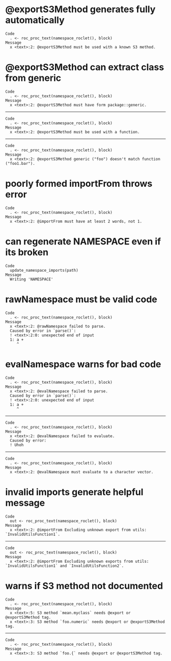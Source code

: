 # @exportS3Method generates fully automatically

    Code
      . <- roc_proc_text(namespace_roclet(), block)
    Message
      x <text>:2: @exportS3Method must be used with a known S3 method.

# @exportS3Method can extract class from generic

    Code
      . <- roc_proc_text(namespace_roclet(), block)
    Message
      x <text>:2: @exportS3Method must have form package::generic.

---

    Code
      . <- roc_proc_text(namespace_roclet(), block)
    Message
      x <text>:2: @exportS3Method must be used with a function.

---

    Code
      . <- roc_proc_text(namespace_roclet(), block)
    Message
      x <text>:2: @exportS3Method generic ("foo") doesn't match function ("foo1.bar").

# poorly formed importFrom throws error

    Code
      . <- roc_proc_text(namespace_roclet(), block)
    Message
      x <text>:2: @importFrom must have at least 2 words, not 1.

# can regenerate NAMESPACE even if its broken

    Code
      update_namespace_imports(path)
    Message
      Writing 'NAMESPACE'

# rawNamespace must be valid code

    Code
      . <- roc_proc_text(namespace_roclet(), block)
    Message
      x <text>:2: @rawNamespace failed to parse.
      Caused by error in `parse()`:
      ! <text>:2:0: unexpected end of input
      1: a +
         ^

# evalNamespace warns for bad code

    Code
      . <- roc_proc_text(namespace_roclet(), block)
    Message
      x <text>:2: @evalNamespace failed to parse.
      Caused by error in `parse()`:
      ! <text>:2:0: unexpected end of input
      1: a +
         ^

---

    Code
      . <- roc_proc_text(namespace_roclet(), block)
    Message
      x <text>:2: @evalNamespace failed to evaluate.
      Caused by error:
      ! Uhoh

---

    Code
      . <- roc_proc_text(namespace_roclet(), block)
    Message
      x <text>:2: @evalNamespace must evaluate to a character vector.

# invalid imports generate helpful message

    Code
      out <- roc_proc_text(namespace_roclet(), block)
    Message
      x <text>:2: @importFrom Excluding unknown export from utils: `InvalidUtilsFunction1`.

---

    Code
      out <- roc_proc_text(namespace_roclet(), block)
    Message
      x <text>:2: @importFrom Excluding unknown exports from utils: `InvalidUtilsFunction1` and `InvalidUtilsFunction2`.

# warns if S3 method not documented

    Code
      . <- roc_proc_text(namespace_roclet(), block)
    Message
      x <text>:5: S3 method `mean.myclass` needs @export or @exportS3Method tag.
      x <text>:3: S3 method `foo.numeric` needs @export or @exportS3Method tag.

---

    Code
      . <- roc_proc_text(namespace_roclet(), block)
    Message
      x <text>:3: S3 method `foo.{` needs @export or @exportS3Method tag.

